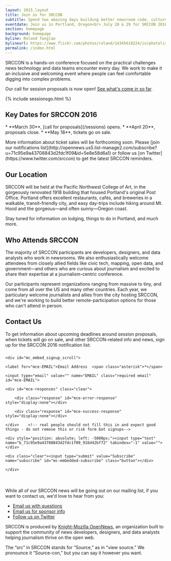 ```yaml
---
layout: 2015_layout
title: Join us for SRCCON
subtitle: Spend two amazing days building better newsroom code, culture, and process—together.
eventdate: Join us in Portland, Oregon<br> July 28 & 29 for SRCCON 2016
section: homepage
background: homepage
byline: Roland Tanglao
bylineurl: https://www.flickr.com/photos/roland/14345610224/in/photolist-nRF18j-p5w6Dx-atirrB-4JiraL-hffjay-ebMNw2-s546gW-p5fAsx-iEr2K-6ZJ4nV-sJeCev-5Xk37W-e38Kk3-bSu8Fi-f7DSat-ahDPN3-dVCQEe-tJqaR9-fMScsJ-bZ9NpU-bYr36s-atm5oy-btKD5-atiran-aj5xNo-hffaJW-d4Bb3E-6opceo-fMzcXc-atm727-ebUL1e-vwiJoA-h4hoeh-bryhzc-8ppkY7-tyGWvQ-61fcGq-7hSgfa-sWXgoG-4MMGjY-dCb92X-bZh9y7-8Vxbr2-bYHPVN-skuEVF-8wdbup-bZCWso-aHzZri-aHzXpZ-aHzURc
permalink: /index.html
---
```



SRCCON is a hands-on conference focused on the practical challenges news technology and data teams encounter every day. We work to make it an inclusive and welcoming event where people can feel comfortable digging into complex problems. 

Our call for session proposals is now open! [See what's come in so far](/sessions/proposals).

{% include sessionsgo.html %}

## Key Dates for SRCCON 2016

<p></p>
* **March 30**, [call for proposals](/sessions) opens.
* **April 20**, proposals close.
* **May 18**, tickets go on sale.

<p></p>
More information about ticket sales will be forthcoming soon. Please [join our notifications list](http://opennews.us5.list-manage2.com/subscribe?u=71c95e9a43708843d2fdc1f09&id=5e8e58d6a1) or follow us [on Twitter](https://www.twitter.com/srccon) to get the latest SRCCON reminders.

<div class="pink">
<div class="innercontainer">
<h2>Our Location</h2>
<p>SRCCON will be held at the Pacific Northwest College of Art, in the gorgeously renovated 1918 building that housed Portland's original Post Office. Portland offers excellent restaurants, cafés, and breweries in a walkable, transit-friendly city, and easy day-trips include hiking around Mt. Hood and the gorgeous—and often sunny—Oregon coast. </p>

<p>Stay tuned for information on lodging, things to do in Portland, and much more.</p>
</div>
</div>

## Who Attends SRCCON

The majority of SRCCON participants are developers, designers, and data analysts who work in newsrooms. We also enthusiastically welcome attendees from closely allied fields like civic tech, mapping, open data, and government—and others who are curious about journalism and excited to share their expertise at a journalism-centric conference. 

Our participants represent organizations ranging from massive to tiny, and come from all over the US and many other countries. Each year, we particulary welcome journalists and allies from the city hosting SRCCON, and we're working to build better remote-participation options for those who can't attend in person.

<div class="pink">
<div class="innercontainer">

<h2>Contact Us</h2>

<p>To get information about upcoming deadlines around session proposals, when tickets will go on sale, and other SRCCON-related info and news, sign up for the SRCCON 2016 notification list:</p>

<!-- Begin MailChimp Signup Form -->

<link href="//cdn-images.mailchimp.com/embedcode/classic-081711.css" rel="stylesheet" type="text/css">

<style type="text/css">

  #mc_embed_signup form {
		padding: 0;
		margin-top: 25px;
		margin-bottom: 50px;
		}


</style>

<div id="mc_embed_signup">

<form action="//mozillaopennews.us5.list-manage.com/subscribe/post?u=71c95e9a43708843d2fdc1f09&amp;id=916d42bf72" method="post" id="mc-embedded-subscribe-form" name="mc-embedded-subscribe-form" class="validate" target="_blank" novalidate>

    <div id="mc_embed_signup_scroll">

<div class="mc-field-group">

	<label for="mce-EMAIL">Email Address  <span class="asterisk">*</span>

</label>

	<input type="email" value="" name="EMAIL" class="required email" id="mce-EMAIL">

</div>

	<div id="mce-responses" class="clear">

		<div class="response" id="mce-error-response" style="display:none"></div>

		<div class="response" id="mce-success-response" style="display:none"></div>

	</div>    <!-- real people should not fill this in and expect good things - do not remove this or risk form bot signups-->

    <div style="position: absolute; left: -5000px;"><input type="text" name="b_71c95e9a43708843d2fdc1f09_916d42bf72" tabindex="-1" value=""></div>

    <div class="clear"><input type="submit" value="Subscribe" name="subscribe" id="mc-embedded-subscribe" class="button"></div>

    </div>

</form>

</div>

<script type='text/javascript' src='//s3.amazonaws.com/downloads.mailchimp.com/js/mc-validate.js'></script><script type='text/javascript'>(function($) {window.fnames = new Array(); window.ftypes = new Array();fnames[0]='EMAIL';ftypes[0]='email';fnames[1]='FNAME';ftypes[1]='text';fnames[2]='LNAME';ftypes[2]='text';}(jQuery));var $mcj = jQuery.noConflict(true);</script>

<!--End mc_embed_signup-->

<p>While all of our SRCCON news will be going out on our mailing list, if you want to contact us, we'd love to hear from you:</p>

<ul>
<li><a href="mailto:srccon@opennews.org">Email us with questions</a></li>
<li><a href="mailto:dan@mozillafoundation.org">Email us for sponsor info</a></li>
<li><a href="https://www.twitter.com/srccon">Follow us on Twitter</a></li>
</ul>


</div>
</div>

SRCCON is produced by [Knight-Mozilla OpenNews](http://opennews.org), an organization built to support the community of news developers, designers, and data analysts helping journalism thrive on the open web. 

The “src” in SRCCON stands for “Source,” as in "view source." We pronounce it “Source-con,” but you can say it however you want.